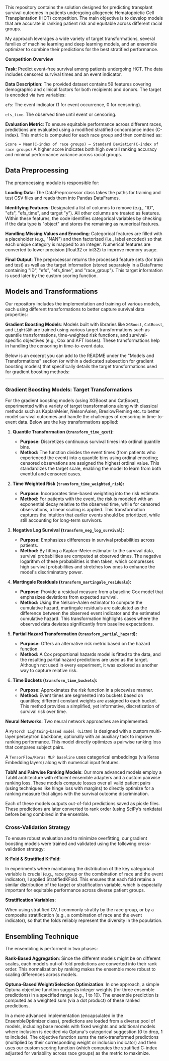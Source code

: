 This repository contains the solution designed for predicting transplant survival outcomes in patients undergoing allogeneic Hematopoietic Cell Transplantation (HCT) competition. The main objective is to develop models that are accurate in ranking patient risk and equitable across different racial groups.

My approach leverages a wide variety of target transformations, several families of machine learning and deep learning models, and an ensemble optimizer to combine their predictions for the best stratified performance.

**Competition Overview**

**Task**:
Predict event-free survival among patients undergoing HCT. The data includes censored survival times and an event indicator.

**Data Description**:
The provided dataset contains 59 features covering demographic and clinical factors for both recipients and donors. The target is encoded via two variables:

`efs`: The event indicator (1 for event occurrence, 0 for censoring).

`efs_time`: The observed time until event or censoring.

**Evaluation Metric**:
To ensure equitable performance across different races, predictions are evaluated using a modified stratified concordance index (C-index). This metric is computed for each race group and then combined as:

`Score = Mean(C-index of race groups) – Standard Deviation(C-index of race groups)`
A higher score indicates both high overall ranking accuracy and minimal performance variance across racial groups.

## Data Preprocessing
The preprocessing module is responsible for:

**Loading Data**:
The DataPreprocessor class takes the paths for training and test CSV files and reads them into Pandas DataFrames.

**Identifying Features**:
Designated a list of columns to remove (e.g., "ID", "efs", "efs_time", and target "y"). All other columns are treated as features. Within these features, the code identifies categorical variables by checking if the data type is "object" and stores the remaining as numerical features.

**Handling Missing Values and Encoding**:
Categorical features are filled with a placeholder (e.g., "NAN") and then factorized (i.e., label encoded) so that each unique category is mapped to an integer. Numerical features are converted to lower precision (float32 or int32) to improve memory usage.


**Final Output**:
The preprocessor returns the processed feature sets (for train and test) as well as the target information (stored separately in a DataFrame containing "ID", "efs", "efs_time", and "race_group"). This target information is used later by the custom scoring function.

## Models and Transformations
Our repository includes the implementation and training of various models, each using different transformations to better capture survival data properties:

**Gradient Boosting Models**:
Models built with libraries like `XGBoost`, `CatBoost`, and `LightGBM` are trained using various target transformations such as quantile transformations, time-weighted risk functions, and survival-specific objectives (e.g., Cox and AFT losses). These transformations help in handling the censoring in time-to-event data.

Below is an excerpt you can add to the README under the "Models and Transformations" section (or within a dedicated subsection for gradient boosting models) that specifically details the target transformations used for gradient boosting methods:

---

### Gradient Boosting Models: Target Transformations

For the gradient boosting models (using XGBoost and CatBoost), experimented with a variety of target transformations along with classical methods such as KaplanMeier, NelsonAalen, BreslowFleming etc. to better model survival outcomes and handle the challenges of censoring in time-to-event data. Below are the key transformations applied:

1. **Quantile Transformation (`transform_time_qcut`):**  
   - **Purpose:** Discretizes continuous survival times into ordinal quantile bins.  
   - **Method:** The function divides the event times (from patients who experienced the event) into `q` quantile bins using ordinal encoding; censored observations are assigned the highest ordinal value. This standardizes the target scale, enabling the model to learn from both eventful and censored cases.

2. **Time Weighted Risk (`transform_time_weighted_risk`):**  
   - **Purpose:** Incorporates time-based weighting into the risk estimate.  
   - **Method:** For patients with the event, the risk is modeled with an exponential decay relative to the observed time, while for censored observations, a linear scaling is applied. This transformation captures the intuition that earlier events should be prioritized, while still accounting for long-term survivors.

3. **Negative Log Survival (`transform_neg_log_survival`):**  
   - **Purpose:** Emphasizes differences in survival probabilities across patients.  
   - **Method:** By fitting a Kaplan–Meier estimator to the survival data, survival probabilities are computed at observed times. The negative logarithm of these probabilities is then taken, which compresses high survival probabilities and stretches low ones to enhance the model's discriminatory power.

4. **Martingale Residuals (`transform_martingale_residuals`):**  
   - **Purpose:** Provide a residual measure from a baseline Cox model that emphasizes deviations from expected survival.  
   - **Method:** Using the Nelson–Aalen estimator to compute the cumulative hazard, martingale residuals are calculated as the difference between the observed event indicator and the estimated cumulative hazard. This transformation highlights cases where the observed data deviates significantly from baseline expectations.

5. **Partial Hazard Transformation (`transform_partial_hazard`):**  
   - **Purpose:** Offers an alternative risk metric based on the hazard function.  
   - **Method:** A Cox proportional hazards model is fitted to the data, and the resulting partial hazard predictions are used as the target. Although not used in every experiment, it was explored as another way to capture relative risk.

6. **Time Buckets (`transform_time_buckets`):**  
   - **Purpose:** Approximates the risk function in a piecewise manner.  
   - **Method:** Event times are segmented into buckets based on quantiles; different constant weights are assigned to each bucket. This method provides a simplified, yet informative, discretization of survival risk over time.


**Neural Networks**:
Two neural network approaches are implemented:

A `PyTorch Lightning–based model (LitNN)` is designed with a custom multi-layer perceptron backbone, optionally with an auxiliary task to improve ranking performance. This model directly optimizes a pairwise ranking loss that compares subject pairs.

A `TensorFlow/Keras MLP baseline` uses categorical embeddings (via Keras Embedding layers) along with numerical input features.

**TabM and Pairwise Ranking Models**:
Our more advanced models employ a TabM architecture with efficient ensemble adapters and a custom pairwise ranking loss. These models compute losses over all valid patient pairs (using techniques like hinge loss with margins) to directly optimize for a ranking measure that aligns with the survival outcome discrimination.

Each of these models outputs out-of-fold predictions saved as pickle files. These predictions are later converted to rank order (using SciPy’s rankdata) before being combined in the ensemble.

### Cross-Validation Strategy
To ensure robust evaluation and to minimize overfitting, our gradient boosting models were trained and validated using the following cross-validation strategy:

**K-Fold & Stratified K-Fold**:

In experiments where maintaining the distribution of the key categorical variable is crucial (e.g., race group or the combination of race and the event indicator), I applied StratifiedKFold. This ensures that each fold retains a similar distribution of the target or stratification variable, which is especially important for equitable performance across diverse patient groups.

**Stratification Variables**:

When using stratified CV, I commonly stratify by the race group, or by a composite stratification (e.g., a combination of race and the event indicator), so that the folds reliably represent the diversity in the population.

## Ensembling Technique
The ensembling is performed in two phases:

**Rank-Based Aggregation**:
Since the different models might be on different scales, each model’s out-of-fold predictions are converted into their rank order. This normalization by ranking makes the ensemble more robust to scaling differences across models.

**Optuna-Based Weight/Selection Optimization**:
In one approach, a simple Optuna objective function suggests integer weights (for three ensemble predictions) in a specified range (e.g., 1 to 10). The ensemble prediction is computed as a weighted sum (via a dot product) of these ranked predictions.

In a more advanced implementation (encapsulated in the EnsembleOptimizer class), predictions are loaded from a diverse pool of models, including base models with fixed weights and additional models where inclusion is decided via Optuna's categorical suggestion (0 to drop, 1 to include). The objective function sums the rank-transformed predictions (multiplied by their corresponding weight or inclusion indicator) and then uses our custom scoring function (which computes the stratified C-index adjusted for variability across race groups) as the metric to maximize.

